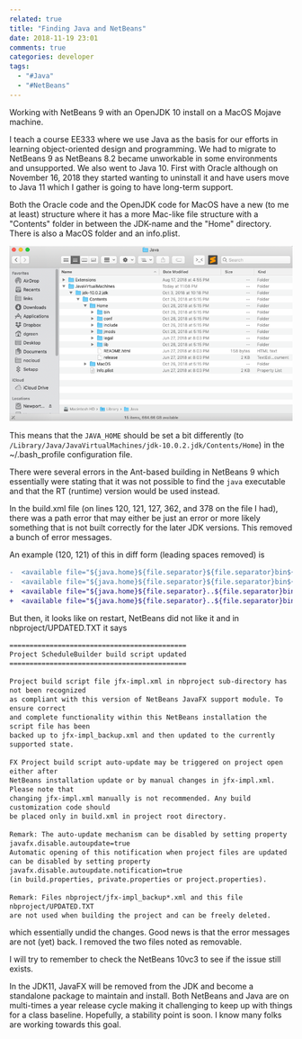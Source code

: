 ```yaml
---
related: true
title: "Finding Java and NetBeans"
date: 2018-11-19 23:01
comments: true
categories: developer
tags:
  - "#Java"
  - "#NetBeans"
---
```


Working with NetBeans 9 with an OpenJDK 10 install on a MacOS Mojave machine.

I teach a course EE333 where we use Java as the basis for our efforts in learning object-oriented design and programming.  We had to migrate to NetBeans 9 as NetBeans 8.2 became unworkable in some environments and unsupported.  We also went to Java 10.  First with Oracle although on November 16, 2018 they started wanting to uninstall it and have users move to Java 11 which I gather is going to have long-term support.

Both the Oracle code and the OpenJDK code for MacOS have a new (to me at least) structure where it has a more Mac-like file structure with a "Contents" folder in between the JDK-name and the "Home" directory.  There is also a MacOS folder and an info.plist.

![/Library/Java Directory with JDK 10 on MacOS](/assets/images/jdk10-dir-layout.png)

This means that the `JAVA_HOME` should be set a bit differently (to `/Library/Java/JavaVirtualMachines/jdk-10.0.2.jdk/Contents/Home`) in the ~/.bash_profile configuration file.

There were several errors in the Ant-based building in NetBeans 9 which essentially were stating that it was not possible to find the `java` executable and that the RT (runtime) version would be used instead.

In the build.xml file (on lines 120, 121, 127, 362, and 378 on the file I had), there was a path error that may either be just an error or more likely something that is not built correctly for the later JDK versions.  This removed a bunch of error messages.  

An example (120, 121) of this in diff form (leading spaces removed) is

```diff
-  <available file="${java.home}${file.separator}${file.separator}bin${file.separator}java"/>
-  <available file="${java.home}${file.separator}${file.separator}bin${file.separator}java.exe"/>
+  <available file="${java.home}${file.separator}..${file.separator}bin${file.separator}java"/>
+  <available file="${java.home}${file.separator}..${file.separator}bin${file.separator}java.exe"/>

```

But then, it looks like on restart, NetBeans did not like it and in nbproject/UPDATED.TXT it says

```plain 
============================================
Project ScheduleBuilder build script updated
============================================

Project build script file jfx-impl.xml in nbproject sub-directory has not been recognized
as compliant with this version of NetBeans JavaFX support module. To ensure correct
and complete functionality within this NetBeans installation the script file has been
backed up to jfx-impl_backup.xml and then updated to the currently supported state.

FX Project build script auto-update may be triggered on project open either after
NetBeans installation update or by manual changes in jfx-impl.xml. Please note that
changing jfx-impl.xml manually is not recommended. Any build customization code should
be placed only in build.xml in project root directory.

Remark: The auto-update mechanism can be disabled by setting property
javafx.disable.autoupdate=true
Automatic opening of this notification when project files are updated can be disabled by setting property
javafx.disable.autoupdate.notification=true
(in build.properties, private.properties or project.properties).

Remark: Files nbproject/jfx-impl_backup*.xml and this file nbproject/UPDATED.TXT
are not used when building the project and can be freely deleted.
```

which essentially undid the changes.  Good news is that the error messages are not (yet) back.  I removed
the two files noted as removable.

I will try to remember to check the NetBeans 10vc3 to see if the issue still exists.

In the JDK11, JavaFX will be removed from the JDK and become a standalone package to maintain and install.  Both NetBeans and Java are on multi-times a year release cycle making it challenging to keep up with things for a class baseline.  Hopefully, a stability point is soon.  I know many folks are working towards this goal.


